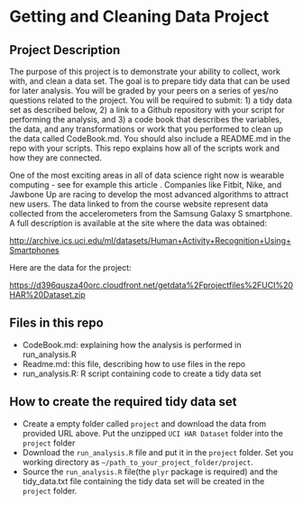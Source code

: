 # Getting and Cleaning Data Project

## Project Description
The purpose of this project is to demonstrate your ability to collect, work with, and clean a data set. The goal is to prepare tidy data that can be used for later analysis. You will be graded by your peers on a series of yes/no questions related to the project. You will be required to submit: 1) a tidy data set as described below, 2) a link to a Github repository with your script for performing the analysis, and 3) a code book that describes the variables, the data, and any transformations or work that you performed to clean up the data called CodeBook.md. You should also include a README.md in the repo with your scripts. This repo explains how all of the scripts work and how they are connected.  

One of the most exciting areas in all of data science right now is wearable computing - see for example this article . Companies like Fitbit, Nike, and Jawbone Up are racing to develop the most advanced algorithms to attract new users. The data linked to from the course website represent data collected from the accelerometers from the Samsung Galaxy S smartphone. A full description is available at the site where the data was obtained: 

http://archive.ics.uci.edu/ml/datasets/Human+Activity+Recognition+Using+Smartphones 

Here are the data for the project: 

https://d396qusza40orc.cloudfront.net/getdata%2Fprojectfiles%2FUCI%20HAR%20Dataset.zip 

## Files in this repo
- CodeBook.md: explaining how the analysis is performed in run_analysis.R
- Readme.md: this file, describing how to use files in the repo
- run_analysis.R: R script containing code to create a tidy data set

## How to create the required tidy data set
- Create a empty folder called ```project``` and download the data from provided URL above. Put the unzipped ```UCI HAR Dataset``` folder into the ```project``` folder
- Download the ```run_analysis.R``` file and put it in the ```project``` folder. Set you working directory as ```~/path_to_your_project_folder/project```.
- Source the ```run_analysis.R``` file(the ```plyr``` package is required) and the tidy_data.txt file containing the tidy data set will be created in the ```project``` folder.
